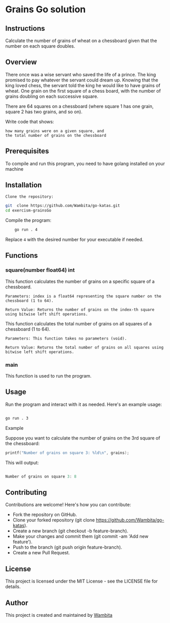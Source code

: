 # Grains Go solution  

## Instructions
Calculate the number of grains of wheat on a chessboard given that the number on each square doubles.

## Overview 
There once was a wise servant who saved the life of a prince. The king promised to pay whatever the servant could dream up. Knowing that the king loved chess, the servant told the king he would like to have grains of wheat. One grain on the first square of a chess board, with the number of grains doubling on each successive square.

There are 64 squares on a chessboard (where square 1 has one grain, square 2 has two grains, and so on).

Write code that shows:

    how many grains were on a given square, and
    the total number of grains on the chessboard

## Prerequisites

To compile and run this program, you need to have golang installed on your machine

## Installation

    Clone the repository:

```bash
git  clone https://github.com/Wambita/go-katas.git
cd exercism-grainsGo
```

Compile the program:

```bash
    go run . 4
```

Replace `4` with the desired number for your executable if needed.

## Functions
### square(number float64) int

This function calculates the number of grains on a specific square of a chessboard.

    Parameters: index is a float64 representing the square number on the chessboard (1 to 64).

    Return Value: Returns the number of grains on the index-th square using bitwise left shift operations.

This function calculates the total number of grains on all squares of a chessboard (1 to 64).

    Parameters: This function takes no parameters (void).

    Return Value: Returns the total number of grains on all squares using bitwise left shift operations.

### main 
This function is used to run the program.

## Usage

Run the  program and interact with it as needed. Here's an example usage:

```bash

go run . 3
```
Example

Suppose you want to calculate the number of grains on the 3rd square of the chessboard:

```c
printf("Number of grains on square 3: %ld\n", grains);
```
This will output:

```c

Number of grains on square 3: 8
```
## Contributing

Contributions are welcome! Here's how you can contribute:

   + Fork the repository on GitHub.
   + Clone your forked repository (git clone https://github.com/Wambita/go-katas).
   + Create a new branch (git checkout -b feature-branch).
   + Make your changes and commit them (git commit -am 'Add new feature').
   + Push to the branch (git push origin feature-branch).
   + Create a new Pull Request.

## License

This project is licensed under the MIT License - see the LICENSE file for details.

## Author
This project is created and maintained by [Wambita](https://github.com/Wambita)